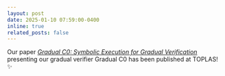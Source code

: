 ```yaml
---
layout: post
date: 2025-01-10 07:59:00-0400
inline: true
related_posts: false
---
```


Our paper *[Gradual C0: Symbolic Execution for Gradual Verification](https://dl.acm.org/doi/10.1145/3704808)* presenting our gradual verifier Gradual C0 has been published at TOPLAS! :sparkles:

